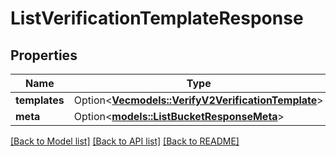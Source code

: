 # ListVerificationTemplateResponse

## Properties

Name | Type | Description | Notes
------------ | ------------- | ------------- | -------------
**templates** | Option<[**Vec<models::VerifyV2VerificationTemplate>**](verify.v2.verification_template.md)> |  | [optional]
**meta** | Option<[**models::ListBucketResponseMeta**](ListBucketResponse_meta.md)> |  | [optional]

[[Back to Model list]](../README.md#documentation-for-models) [[Back to API list]](../README.md#documentation-for-api-endpoints) [[Back to README]](../README.md)


